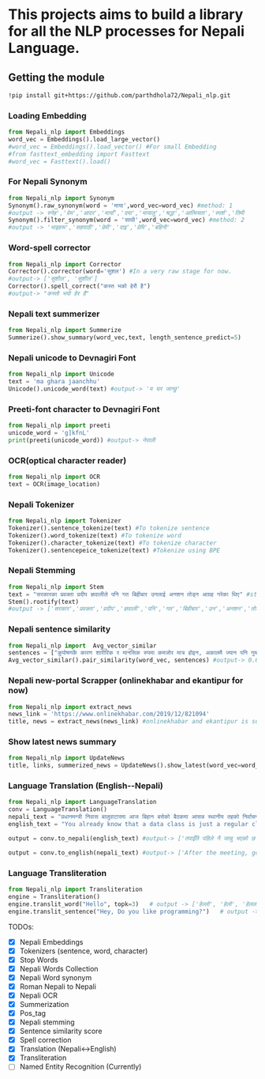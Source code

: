 <h1>This projects aims to build a library for all the NLP processes for Nepali Language.</h1>

<h2>Getting the module</h2>

```bash
!pip install git+https://github.com/parthdhola72/Nepali_nlp.git
```

<h3>Loading Embedding</h3>

```python
from Nepali_nlp import Embeddings
word_vec = Embeddings().load_large_vector()
#word_vec = Embeddings().load_vector() #For small Embedding
#from fasttext_embedding import Fasttext
#word_vec = Fasttext().load()
```

<h3>For Nepali Synonym</h3>

```python
from Nepali_nlp import Synonym
Synonym().raw_synonym(word = 'माया',word_vec=word_vec) #method: 1
#output -> स्नेह','प्रेम','आदर','मायाँ','दया','मायालु','श्रद्धा','आत्मियता','स्पर्श','तिमी
Synonym().filter_synonym(word = 'साथी',word_vec=word_vec) #method: 2
#output -> 'भाइहरू','सहपाठी','प्रेमी','दाइ','प्रेमि','बहिनी'
```
<h3>Word-spell corrector</h3>

```python
from Nepali_nlp import Corrector
Corrector().corrector(word='सुशल') #In a very raw stage for now.
#output-> ['सुशील', 'सुशील']
Corrector().spell_correct("कस्त भको हेरौ है")
#output-> "कस्तो भयो हेर है"
```
<h3>Nepali text summerizer</h3>

```python
from Nepali_nlp import Summerize
Summerize().show_summary(word_vec,text, length_sentence_predict=5)
```
<h3>Nepali unicode to Devnagiri Font</h3>

```python
from Nepali_nlp import Unicode
text = 'ma ghara jaanchhu'
Unicode().unicode_word(text) #output-> 'म घर जान्छु'
```
<h3>Preeti-font character to Devnagiri Font</h3>

```python
from Nepali_nlp import preeti
unicode_word = 'g]kfnL'
print(preeti(unicode_word)) #output-> नेपाली
```
<h3>OCR(optical character reader)</h3>

```python
from Nepali_nlp import OCR
text = OCR(image_location)
```
<h3>Nepali Tokenizer</h3>

```python
from Nepali_nlp import Tokenizer
Tokenizer().sentence_tokenize(text) #To tokenize sentence
Tokenizer().word_tokenize(text) #To tokenize word
Tokenizer().character_tokenize(text) #To tokenize character
Tokenizer().sentencepeice_tokenize(text) #Tokenize using BPE
```

<h3>Nepali Stemming</h3>

```python
from Nepali_nlp import Stem
text = "सरकारका प्रवक्ता प्रदीप ज्ञवालीले पनि गत बिहीबार उनलाई अनशन तोड्न आग्रह गरेका थिए" #str or list of word
Stem().rootify(text)
#output -> ['सरकार','प्रवक्ता','प्रदीप','ज्ञवाली','पनि','गत','बिहीबार','उन','अनशन','तोड्न','आग्रह','गर','']
```

<h3>Nepali sentence similarity</h3>

```python
from Nepali_nlp import  Avg_vector_similar
sentences = ["कुपोषणकै कारण शारीरिक र मानसिक रुपमा कमजोर मात्र होइन, अकालमै ज्यान पनि गुमाउनुको परेको समाचार बग्रेल्ती सुन्न सकिन्छ","कर्णाली प्रदेश सामाजिक विकास मन्त्रालयले उपलब्ध गराएको तथ्यांकले कर्णालीमा प्रत्येक वर्ष जन्मिएका ५ वर्षमुनीका बालबालिका १ हजार जनामध्ये ५८ जनाले ज्यान गुमाउँदै आएको देखाएको छ"]
Avg_vector_similar().pair_similarity(word_vec, sentences) #output-> 0.6817289590835571
```

<h3>Nepali new-portal Scrapper (onlinekhabar and ekantipur for now)</h3>

```python
from Nepali_nlp import extract_news
news_link = 'https://www.onlinekhabar.com/2019/12/821094'
title, news = extract_news(news_link) #onlinekhabar and ekantipur is supported at the moment.
```
<h3>Show latest news summary</h3>

```python
from Nepali_nlp import UpdateNews
title, links, summerized_news = UpdateNews().show_latest(word_vec=word_vec,portal='onlinekhabar',number_of_news=5) #ekantipur portal is also supported
```

<h3>Language Translation (English--Nepali)</h3>

```python
from Nepali_nlp import LanguageTranslation
conv = LanguageTranslation()
nepali_text = "प्रधानमन्त्री निवास बालुवाटारमा आज बिहान बसेको बैठकमा आसन्न स्थानीय तहको निर्वाचनको विषयमा छलफल भएको थियो । छलफलपछि सरकारका प्रवक्ता ज्ञानेन्द्रबहादुर कार्कीले निर्वाचन समयमै सम्पन्न गर्न आफूहरु सहमत भएको सन्चारकर्मीलाई जानकारी दिए ।"
english_text = "You already know that a data class is just a regular class. That means that you can freely add your own methods to a data class. As an example, let us calculate the distance between one position and another, along the Earth’s surface"

output = conv.to_nepali(english_text) #output-> ['तपाईँले पहिले नै जान्नु भएको छ कि डेटा वर्ग एउटा नियमित वर्ग मात्र हो । यसको अर्थ तपाईँले डेटा वर्गमा तपाईँको आफ्नै विधिहरू स्वतन्त्र रूपमा थप्न सक्नुहुन्छ । उदाहरणका लागि, हामीलाई पृथ्वीको सतहमा एक स्थान र अर्को बीचको दूरी गणना गर्नुहोस्']

output = conv.to_english(nepali_text) #output-> ['After the meeting, government spokesman Gyanendra Bahadur Patel informed the media that they agreed to hold elections on time.']
```

<h3> Language Transliteration </h3>

```python
from Nepali_nlp import Transliteration
engine = Transliteration()
engine.translit_word("Hello", topk=3)   # output -> ['हेल्लो', 'हेलो', 'हेललो']
engine.translit_sentence("Hey, Do you like programming?")   # output -> हे, डो योउ लाइक प्रोग्रामिङ?
```

TODOs:</br>
- [x] Nepali Embeddings 
- [x] Tokenizers (sentence, word, character) 
- [x] Stop Words
- [x] Nepali Words Collection 
- [x] Nepali Word synonym
- [x] Roman Nepali to Nepali
- [x] Nepali OCR
- [x] Summerization 
- [x] Pos_tag
- [x] Nepali stemming
- [x] Sentence similarity score
- [x] Spell correction
- [x] Translation (Nepali<->English)
- [x] Transliteration 
- [ ] Named Entity Recognition (Currently)
